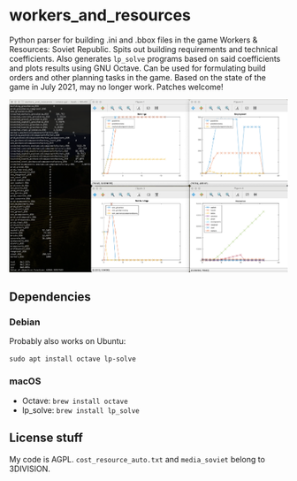# workers_and_resources

Python parser for building .ini and .bbox files in the game Workers & Resources: Soviet Republic.
Spits out building requirements and technical coefficients.
Also generates `lp_solve` programs based on said coefficients and plots results using GNU Octave.
Can be used for formulating build orders and other planning tasks in the game.
Based on the state of the game in July 2021, may no longer work. Patches welcome!

![Screenshot of terminal output and Octave output plots](./screenshots/39473e77-24fa-4fe0-9406-b9932bf85513.png)


## Dependencies

### Debian

Probably also works on Ubuntu:

`sudo apt install octave lp-solve`

### macOS

- Octave: `brew install octave`
- lp_solve: `brew install lp_solve`

## License stuff

My code is AGPL.
`cost_resource_auto.txt` and `media_soviet` belong to 3DIVISION.
